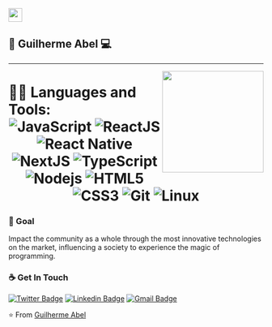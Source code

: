 <p align="left">
  <img src="https://user-images.githubusercontent.com/5679180/79618120-0daffb80-80be-11ea-819e-d2b0fa904d07.gif" width="27px">
</p>

## 👋 Guilherme Abel :computer:
 ------------
<img align='right' src='https://user-images.githubusercontent.com/5713670/87202985-820dcb80-c2b6-11ea-9f56-7ec461c497c3.gif' width='200"'>




 # 👨‍💻 Languages and Tools: <div align="center"> ![JavaScript](https://img.shields.io/badge/-JavaScript-%23F7DF1C?style=flat-square&logo=javascript&logoColor=000000&labelColor=%23F7DF1C&color=%23FFCE5A) ![ReactJS](https://img.shields.io/badge/-ReactJS-%23282C34?style=flat-square&logo=react) ![React Native](https://img.shields.io/badge/-React%20Native-%23282C34?style=flat-square&logo=react) ![NextJS](https://img.shields.io/badge/-NextJs-black?style=flat-square&logo=next.js)  ![TypeScript](https://img.shields.io/badge/-TypeScript-%23282C34?style=flat-square&logo=typescript&logoColor=007bcd) ![Nodejs](https://img.shields.io/badge/-Nodejs-black?style=flat-square&logo=Node.js) ![HTML5](https://img.shields.io/badge/-HTML5-%23E44D27?style=flat-square&logo=html5&logoColor=ffffff) ![CSS3](https://img.shields.io/badge/-CSS3-%231572B6?style=flat-square&logo=css3) ![Git](https://img.shields.io/badge/-git-black?style=flat-square&logo=Git) ![Linux](https://img.shields.io/badge/-linux-%231572B6?style=flat-square&logo=linux)
 
 
  </div>



### 🔭  Goal
Impact the community as a whole through the most innovative technologies on the market, influencing a society to experience the magic of programming.

### ☕ Get In Touch
[![Twitter Badge](https://img.shields.io/badge/-@guilhermeabel99-6633cc?style=flat-square&labelColor=6633cc&logo=twitter&logoColor=white&link=https://twitter.com/guilhermeabel99)](https://twitter.com/guilhermeabel99) 
[![Linkedin Badge](https://img.shields.io/badge/-Guilherme%20Abel-6633cc?style=flat-square&logo=Linkedin&logoColor=white&link=https://www.linkedin.com/in/guilhermeabel/)](https://www.linkedin.com/in/guilhermeabel/) 
[![Gmail Badge](https://img.shields.io/badge/-guilhermeabel.contato@gmail.com-6633cc?style=flat-square&logo=Gmail&logoColor=white&link=mailto:guilhermeabel.contato@gmail.com)](mailto:guilhermeabel.contato@gmail.com)


⭐️ From [Guilherme Abel](https://github.com/guilhermeabel99)




